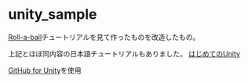 # unity_sample

[Roll-a-ball](https://unity3d.com/jp/learn/tutorials/s/roll-ball-tutorial)チュートリアルを見て作ったものを改造したもの。

上記とほぼ同内容の日本語チュートリアルもありました。
[はじめてのUnity](https://unity3d.com/jp/learn/tutorials/projects/hajiuni-jp)

[GitHub for Unity](https://unity.github.com)を使用
